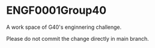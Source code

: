 # ENGF0001Group40

A work space of G40's enginnering challenge. 

Please do not commit the change directly in main branch.